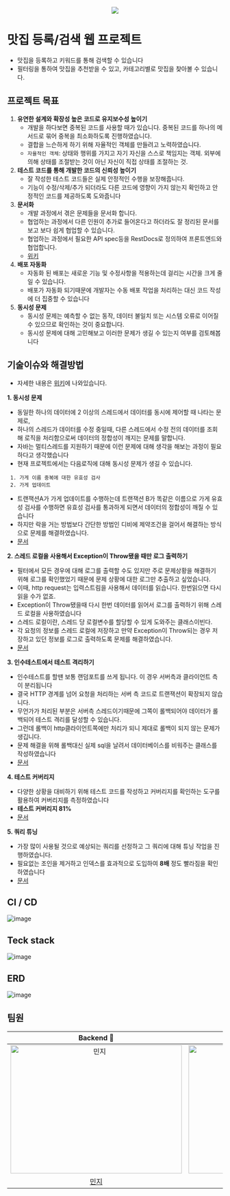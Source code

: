 
<p align="center">
  <img src="https://github.com/TWOGATH3R/.github/assets/66842566/39335476-6b15-4ff3-be52-be5b47dbbd10">
</p>

# 맛집 등록/검색 웹 프로젝트
- 맛집을 등록하고 키워드를 통해 검색할 수 있습니다<br>
- 필터링을 통하여 맛집을 추천받을 수 있고, 카테고리별로 맛집을 찾아볼 수 있습니다.

## 프로젝트 목표
1. **유연한 설계와 확장성 높은 코드로 유지보수성 높이기**
    - 개발을 하다보면 중복된 코드를 사용할 때가 있습니다. 중복된 코드를 하나의 메서드로 묶어 중복을 최소화하도록 진행하였습니다.
    - 결합을 느슨하게 하기 위해 자율적인 객체를 만들려고 노력하였습니다.
    - `자율적인 객체`: 상태와 행위를 가지고 자기 자신을 스스로 책임지는 객체. 외부에 의해 상태를 조절받는 것이 아닌 자신이 직접 상태를 조절하는 것.
2. **테스트 코드를 통해 개발한 코드의 신뢰성 높이기**
    - 잘 작성한 테스트 코드들은 실제 안정적인 수행을 보장해줍니다.
    - 기능이 수정/삭제/추가 되더라도 다른 코드에 영향이 가지 않는지 확인하고 안정적인 코드를 제공하도록 도와줍니다
3. **문서화**
    - 개발 과정에서 겪은 문제들을 문서화 합니다.
    - 협업하는 과정에서 다른 인원이 추가로 들어온다고 하더라도 잘 정리된 문서를 보고 보다 쉽게 협업할 수 있습니다.
    - 협업하는 과정에서 필요한 API spec등을 RestDocs로 정의하여 프론트엔드와 협업합니다.
    - [위키](https://github.com/TWOGATH3R/twogather-web-backend/wiki)
4. **배포 자동화**
    - 자동화 된 배포는 새로운 기능 및 수정사항을 적용하는데 걸리는 시간을 크게 줄일 수 있습니다.
    - 배포가 자동화 되기때문에 개발자는 수동 배포 작업을 처리하는 대신 코드 작성에 더 집중할 수 있습니다
5. **동시성 문제**
    - 동시성 문제는 예측할 수 없는 동작, 데이터 불일치 또는 시스템 오류로 이어질 수 있으므로 확인하는 것이 중요합니다.
    - 동시성 문제에 대해 고민해보고 이러한 문제가 생길 수 있는지 여부를 검토해봅니다
      
## 기술이슈와 해결방법
- 자세한 내용은 [위키](https://github.com/TWOGATH3R/twogather-web-backend/wiki)에 나와있습니다.

**1. 동시성 문제**
   - 동일한 하나의 데이터에 2 이상의 스레드에서 데이터를 동시에 제어할 때 나타는 문제로,
   - 하나의 스레드가 데이터를 수정 중일때, 다른 스레드에서 수정 전의 데이터를 조회해 로직을 처리함으로써 데이터의 정합성이 깨지는 문제를 말합니다.
   - 자바는 멀티스레드를 지원하기 때문에 이런 문제에 대해 생각을 해보는 과정이 필요하다고 생각했습니다
   - 현재 프로젝트에서는 다음로직에 대해 동시성 문제가 생길 수 있습니다.
   ```
    1. 가게 이름 중복에 대한 유효성 검사
    2. 가게 업데이트
   ```
   - 트랜잭션A가 가게 업데이트를 수행하는데 트랜잭션 B가 똑같은 이름으로 가게 유효성 검사를 수행하면 유효성 검사를 통과하게 되면서 데이터의 정합성이 깨질 수 있습니다
   - 하지만 락을 거는 방법보다 간단한 방법인 디비에 제약조건을 걸어서 해결하는 방식으로 문제를 해결하였습니다.
   - [문서](https://github.com/TWOGATH3R/twogather-web-backend/wiki/%EB%8F%99%EC%8B%9C%EC%84%B1-%EB%AC%B8%EC%A0%9C)
     
**2. 스레드 로컬을 사용해서 Exception이 Throw됐을 때만 로그 출력하기**
   - 필터에서 모든 경우에 대해 로그를 출력할 수도 있지만 주로 문제상황을 해결하기 위해 로그를 확인했었기 때문에 문제 상황에 대한 로그만 추출하고 싶었습니다.
   - 이때, http request는 입력스트림을 사용해서 데이터를 읽습니다. 한번읽으면 다시 읽을 수가 없죠.
   - Exception이 Throw됐을때 다시 한번 데이터를 읽어서 로그를 출력하기 위해 스레드 로컬을 사용하였습니다
   - 스레드 로컬이란, 스레드 당 로컬변수를 할당할 수 있게 도와주는 클래스이빈다.
   - 각 요청의 정보를 스레드 로컬에 저장하고 만약 Exception이 Throw되는 경우 저장하고 있던 정보를 로그로 출력하도록 문제를 해결하였습니다.
   - [문서](https://github.com/TWOGATH3R/twogather-web-backend/wiki/%EB%A1%9C%EA%B7%B8-%EB%B6%84%EC%84%9D)

      
**3. 인수테스트에서 테스트 격리하기**
   - 인수테스트를 할땐 보통 랜덤포트를 쓰게 됩니다. 이 경우 서버측과 클라이언트 측이 분리됩니다
   - 결국 HTTP 경계를 넘어 요청을 처리하는 서버 측 코드로 트랜잭션이 확장되지 않습니다.
   - 무언가가 처리된 부분은 서버측 스레드이기때문에 그쪽이 롤백되어야 데이터가 롤백되어 테스트 격리를 달성할 수 있습니다.
   - 그런데 롤백이 http클라이언트쪽에만 처리가 되니 제대로 롤백이 되지 않는 문제가 생깁니다.
   - 문제 해결을 위해 롤백대신 실제 sql을 날려서 데이터베이스를 비워주는 클래스를 작성하였습니다
   - [문서](https://github.com/TWOGATH3R/twogather-web-backend/wiki/%EC%9D%B8%EC%88%98%ED%85%8C%EC%8A%A4%ED%8A%B8%EC%97%90%EC%84%9C-%ED%85%8C%EC%8A%A4%ED%8A%B8-%EA%B2%A9%EB%A6%AC%ED%95%98%EA%B8%B0)

**4. 테스트 커버리지**
   - 다양한 상황을 대비하기 위해 테스트 코드를 작성하고 커버리지를 확인하는 도구를 활용하여 커버리지를 측정하였습니다
   - **테스트 커버리지 81%**
   - [문서](https://github.com/TWOGATH3R/twogather-web-backend/wiki/Jacoco-%EB%8F%84%EC%9E%85%ED%95%98%EC%97%AC-%ED%85%8C%EC%8A%A4%ED%8A%B8-%EC%BB%A4%EB%B2%84%EB%A6%AC%EC%A7%80-%EC%B8%A1%EC%A0%95)
  
**5. 쿼리 튜닝**
   - 가장 많이 사용될 것으로 예상되는 쿼리를 선정하고 그 쿼리에 대해 튜닝 작업을 진행하였습니다.
   - 필요없는 조인을 제거하고 인덱스를 효과적으로 도입하여 **8배** 정도 빨라짐을 확인하였습니다
   - [문서](https://github.com/TWOGATH3R/twogather-web-backend/wiki/%EC%B5%9C%EC%A0%81%ED%99%94)




## CI / CD
![image](https://github.com/TWOGATH3R/twogather-web-backend/assets/66842566/d96d47be-3da6-48df-9b2b-4260815f4f16)

## Teck stack
![image](https://github.com/TWOGATH3R/twogather-web-backend/assets/66842566/1c217223-40a6-4e14-afc4-a1be216041fa)

## ERD
![image](https://github.com/TWOGATH3R/twogather-web-backend/assets/66842566/20874d74-f976-40af-9b27-1472106ba7f5)

## 팀원
| Backend 🌟 | Backend 🌟 | 
| :-----: | :-----: | 
| <img src="https://github.com/TWOGATH3R/.github/assets/66842566/5c881f2e-c0a8-43dd-a301-51865d24deac" width=400px height=300px  alt="민지"/> | <img src="https://github.com/TWOGATH3R/.github/assets/66842566/174fbbed-dbba-4cfc-8c71-12fe15008521" width=400px height=300px alt="지호"/> | <img src="https://github.com/TWOGATH3R/.github/assets/66842566/f85e58c9-126d-4710-9253-269bc77e0bf8" width=400px height=300px alt="태욱"/> | 
|                       [민지](https://github.com/Flre-fly)                        |                            [지호](https://github.com/J-I-H-O)                            |                            

